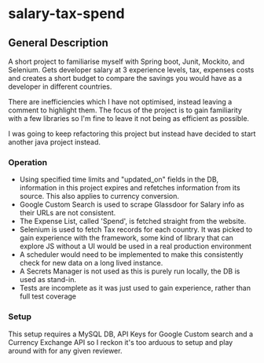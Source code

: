 # salary-tax-spend


## General Description

A short project to familiarise myself with Spring boot, Junit, Mockito, and Selenium. Gets developer salary at 3 experience levels, tax, expenses costs and creates a short budget to compare the savings you would have as a developer in different countries.

There are inefficiencies which I have not optimised, instead leaving a comment to highlight them. The focus of the project is to gain familiarity with a few libraries so I'm fine to leave it not being as efficient as possible.

I was going to keep refactoring this project but instead have decided to start another java project instead.

### Operation

* Using specified time limits and "updated_on" fields in the DB, information in this project expires and refetches information from its source. This also applies to currency conversion.
* Google Custom Search is used to scrape Glassdoor for Salary info as their URLs are not consistent.
* The Expense List, called 'Spend', is fetched straight from the website.
* Selenium is used to fetch Tax records for each country. It was picked to gain experience with the framework, some kind of library that can explore JS without a UI would be used in a real production environment
* A scheduler would need to be implemented to make this consistently check for new data on a long lived instance.
* A Secrets Manager is not used as this is purely run locally, the DB is used as stand-in.
* Tests are incomplete as it was just used to gain experience, rather than full test coverage

### Setup

This setup requires a MySQL DB, API Keys for Google Custom search and a Currency Exchange API so I reckon it's too arduous to setup and play around with for any given reviewer.
